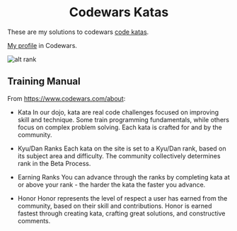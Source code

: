 <h1 align="center">Codewars Katas</h1>


These are my solutions to codewars [code katas](https://en.wikipedia.org/wiki/Kata_(programming)). 

[My profile](https://www.codewars.com/users/eTonguzov) in Codewars.


![alt rank](https://www.codewars.com/users/eTonguzov/badges/small)
## Training Manual
From https://www.codewars.com/about:

- Kata
In our dojo, kata are real code challenges focused on improving skill and technique. Some train programming fundamentals, while others focus on complex problem solving. Each kata is crafted for and by the community.

- Kyu/Dan Ranks
Each kata on the site is set to a Kyu/Dan rank, based on its subject area and difficulty. The community collectively determines rank in the Beta Process.

- Earning Ranks
You can advance through the ranks by completing kata at or above your rank - the harder the kata the faster you advance.

- Honor
Honor represents the level of respect a user has earned from the community, based on their skill and contributions. Honor is earned fastest through creating kata, crafting great solutions, and constructive comments.